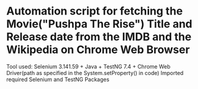 # Automation script for fetching the Movie("Pushpa The Rise") Title and Release date from the IMDB and the Wikipedia on Chrome Web Browser

Tool used: Selenium 3.141.59 + Java + TestNG 7.4 + Chrome Web Driver(path as specified in the System.setProperty() in code)
Imported required Selenium and TestNG Packages 
